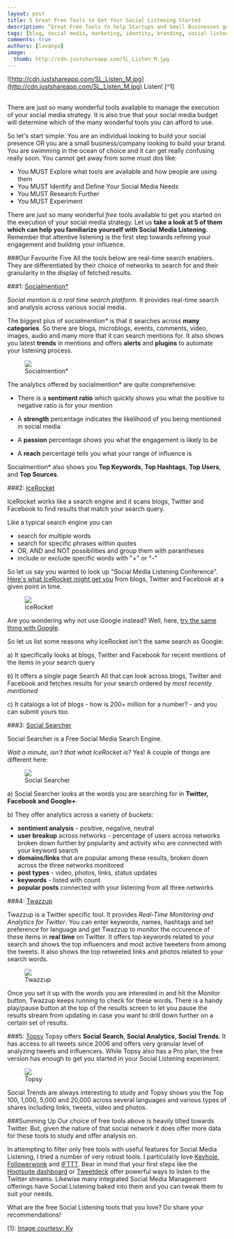 ```yaml
---
layout: post
title: 5 Great Free Tools to Get Your Social Listening Started
description: “Great Free Tools to help Startups and Small Businesses get into Social Listening”
tags: [blog, social media, marketing, identity, branding, social listening, social media monitoring, SEO]
comments: true
authors: [lavanya]
image:
  thumb: http://cdn.justshareapp.com/SL_Listen_M.jpg
---
```


![http://cdn.justshareapp.com/SL_Listen_M.jpg](http://cdn.justshareapp.com/SL_Listen_M.jpg)
Listen! [^1]
<br/><br/>

There are just so many wonderful tools available to manage the execution of your social media strategy. It is also true that your social media budget will determine which of the many wonderful tools you can afford to use. 

So let's start simple. You are an individual looking to build your social presence OR you are a small business/company looking to build your brand. You are swimming in the ocean of choice and it can get really confusing really soon. You cannot get away from some must dos like:

* You MUST Explore what tools are available and how people are using them
* You MUST Identify and Define Your Social Media Needs
* You MUST Research Further
* You MUST Experiment

There are just so many wonderful *free* tools available to get you started on the execution of your social media strategy. Let us **take a look at 5 of them which can help you familiarize yourself with Social Media Listening**. Remember that attentive listening is the first step towards refining your engagement and building your influence. 

###Our Favourite Five
All the tools below are real-time search enablers. They are differentiated by their choice of networks to search for and their granularity in the display of fetched results.

###1: [Socialmention*](http://www.socialmention.com/)

*Social mention is a real time search platform*. It provides real-time search and analysis across various social media.

The biggest plus of *socialmention\** is that it searches across **many categories**. So there are blogs, microblogs, events, comments, video, images, audio and many more that it can search mentions for. It also shows you latest **trends** in mentions and offers **alerts** and **plugins** to automate your listening process.

<figure>
<img src="http://cdn.justshareapp.com/SL_SocialMention_M.jpg"/>
<figcaption>Socialmention*</figcaption>
</figure>

The analytics offered by socialmention* are quite comprehensive:

* There is a **sentiment ratio** which quickly shows you what the positive to negative ratio is for your mention

* A **strength** percentage indicates the likelihood of you being mentioned in social media

* A **passion** percentage shows you what the engagement is likely to be

* A **reach** percentage tells you what your range of influence is

Socialmention* also shows you **Top Keywords**, **Top Hashtags**, **Top Users**, and **Top Sources**.


###2: [IceRocket](http://www.icerocket.com/)

IceRocket works like a search engine and it scans blogs, Twitter and Facebook to find results that match your search query.  

Like a typical search engine you can 

* search for multiple words
* search for specific phrases within quotes
* OR, AND and NOT possibilities and group them with parantheses
* include or exclude specific words with "+" or "-"

So let us say you wanted to look up "Social Media Listening Conference". [Here's what IceRocket might get you](http://www.icerocket.com/search?tab=buzz&fr=h&q=Social+Media+Listening+conference) from blogs, Twitter and Facebook at a given point in time.

<figure>
<img src="http://cdn.justshareapp.com/SL_IceRocket_M.jpg"/>
<figcaption>IceRocket</figcaption>
</figure>

Are you wondering why not use Google instead? Well, here, [try the same thing with Google](https://www.google.com/#q=social+media+listening+conference). 

So let us list some reasons why IceRocket isn't the same search as Google: 

a) It specifically looks at blogs, Twitter and Facebook for recent mentions of the items in your search query 

b) It offers a single page Search All that can look across blogs, Twitter and Facebook and fetches results for your search ordered by *most recently mentioned*
 
c) It catalogs a lot of blogs - how is 200+ million for a number? - and you can submit yours too. 


###3: [Social Searcher](http://www.social-searcher.com/)

Social Searcher is a Free Social Media Search Engine. 

*Wait a minute, isn't that what IceRocket is?* Yes! A couple of things are different here:

<figure>
<img src="http://cdn.justshareapp.com/SL_SocialSearcher_M.jpg"/>
<figcaption>Social Searcher</figcaption>
</figure>

a) Social Searcher looks at the words you are searching for in **Twitter, Facebook and Google+**. 

b) They offer analytics across a variety of buckets: 

* **sentiment analysis** - positive, negative, neutral
* **user breakup** across networks - percentage of users across networks broken down further by popularity and activity who are connected with your keyword search
* **domains/links** that are popular among these results, broken down across the three networks monitored
* **post types** - video, photos, links, status updates
* **keywords** - listed with count
* **popular posts** connected with your listening from all three networks



###4: [Twazzup](http://www.twazzup.com/)

Twazzup is a Twitter specific tool. It provides *Real-Time Monitoring and Analytics for Twitter*. You can enter keywords, names, hashtags and set preference for language and get Twazzup to monitor the occurence of these items in **real time** on Twitter. It offers top keywords related to your search and shows the top influencers and most active tweeters from among the tweets. It also shows the top retweeted links and photos related to your search words. 

<figure>
<img src="http://cdn.justshareapp.com/SL_Twazzup_M.jpg"/>
<figcaption>Twazzup</figcaption>
</figure>

Once you set it up with the words you are interested in and hit the *Monitor* button, Twazzup keeps running to check for these words. There is a handy play/pause button at the top of the results screen to let you pause the results stream from updating in case you want to drill down further on a certain set of results. 


###5: [Topsy](http://topsy.com/)
Topsy offers **Social Search**, **Social Analytics**, **Social Trends**. It has access to all tweets since 2006 and offers very granular level of analyzing tweets and influencers. While Topsy also has a Pro plan, the free version has enough to get you started in your Social Listening experiment. 

<figure>
<img src="http://cdn.justshareapp.com/SL_Topsy_M.jpg"/>
<figcaption>Topsy</figcaption>
</figure>

Social Trends are always interesting to study and Topsy shows you the Top 100, 1,000, 5,000 and 20,000 across several languages and various types of shares including links, tweets, video and photos.


###Summing Up
Our choice of free tools above is heavily tilted towards Twitter. But, given the nature of that social network it does offer more data for these tools to study and offer analysis on. 
 
 
 In attempting to filter only free tools with useful features for Social Media Listening, I tried a number of very robust tools. I particularly love [Keyhole](http://keyhole.co/), [Followerwonk](https://followerwonk.com/) and [IFTTT](https://ifttt.com/wtf). Bear in mind that your first steps like the [Hootsuite dashboard](https://hootsuite.com/dashboard) or [Tweetdeck](https://tweetdeck.twitter.com/) offer powerful ways to listen to the Twitter streams. Likewise many integrated Social Media Management offerings have Social Listening baked into them and you can tweak them to suit your needs.  

What are the free Social Listening tools that you love? Do share your recommendations!

[1]: [Image courtesy: Ky](https://flic.kr/p/5LTdXV)

